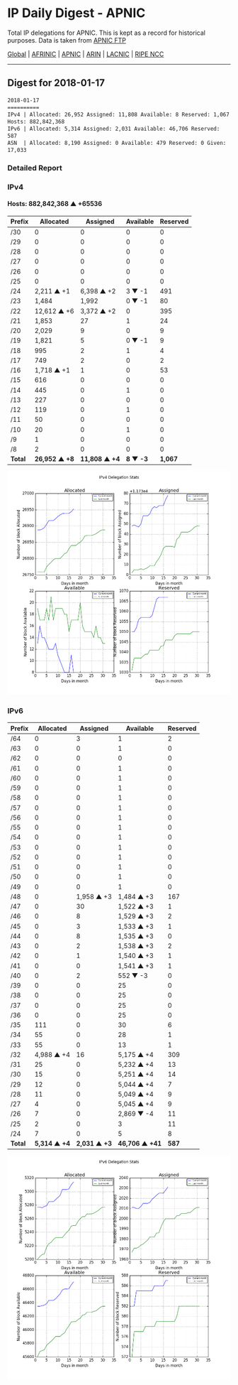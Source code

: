 # IP Daily Digest - APNIC

Total IP delegations for APNIC. This is kept as a record for historical purposes. Data is taken from [APNIC FTP](https://ftp.apnic.net/)

[Global](https://github.com/csmets/IP-Daily-Digest) | [AFRINIC](https://github.com/csmets/IP-Daily-Digest/tree/master/archives/AFRINIC) | [APNIC](https://github.com/csmets/IP-Daily-Digest/tree/master/archives/APNIC) | [ARIN](https://github.com/csmets/IP-Daily-Digest/tree/master/archives/ARIN) | [LACNIC](https://github.com/csmets/IP-Daily-Digest/tree/master/archives/LACNIC) | [RIPE NCC](https://github.com/csmets/IP-Daily-Digest/tree/master/archives/RIPE_NCC)

---

## Digest for 2018-01-17
```
2018-01-17
==========
IPv4 | Allocated: 26,952 Assigned: 11,808 Available: 8 Reserved: 1,067 Hosts: 882,842,368
IPv6 | Allocated: 5,314 Assigned: 2,031 Available: 46,706 Reserved: 587
ASN  | Allocated: 8,190 Assigned: 0 Available: 479 Reserved: 0 Given: 17,033
```

### Detailed Report

### IPv4

#### Hosts: **882,842,368 ▲ +65536**

| Prefix | Allocated | Assigned | Available | Reserved |
| ----- | ----- | ----- | ----- | ----- |
| /30 | 0 | 0 | 0 | 0 |
| /29 | 0 | 0 | 0 | 0 |
| /28 | 0 | 0 | 0 | 0 |
| /27 | 0 | 0 | 0 | 0 |
| /26 | 0 | 0 | 0 | 0 |
| /25 | 0 | 0 | 0 | 0 |
| /24 | 2,211 ▲ +1 | 6,398 ▲ +2 | 3 ▼ -1 | 491 |
| /23 | 1,484 | 1,992 | 0 ▼ -1 | 80 |
| /22 | 12,612 ▲ +6 | 3,372 ▲ +2 | 0 | 395 |
| /21 | 1,853 | 27 | 1 | 24 |
| /20 | 2,029 | 9 | 0 | 9 |
| /19 | 1,821 | 5 | 0 ▼ -1 | 9 |
| /18 | 995 | 2 | 1 | 4 |
| /17 | 749 | 2 | 0 | 2 |
| /16 | 1,718 ▲ +1 | 1 | 0 | 53 |
| /15 | 616 | 0 | 0 | 0 |
| /14 | 445 | 0 | 1 | 0 |
| /13 | 227 | 0 | 0 | 0 |
| /12 | 119 | 0 | 1 | 0 |
| /11 | 50 | 0 | 0 | 0 |
| /10 | 20 | 0 | 1 | 0 |
| /9 | 1 | 0 | 0 | 0 |
| /8 | 2 | 0 | 0 | 0 |
| **Total** | **26,952 ▲ +8** | **11,808 ▲ +4** | **8 ▼ -3** | **1,067** |

![ipv4-stats](ipv4-figure.png)

### IPv6

| Prefix | Allocated | Assigned | Available | Reserved |
| ----- | ----- | ----- | ----- | ----- |
| /64 | 0 | 3 | 1 | 2 |
| /63 | 0 | 0 | 1 | 0 |
| /62 | 0 | 0 | 0 | 0 |
| /61 | 0 | 0 | 1 | 0 |
| /60 | 0 | 0 | 1 | 0 |
| /59 | 0 | 0 | 1 | 0 |
| /58 | 0 | 0 | 1 | 0 |
| /57 | 0 | 0 | 1 | 0 |
| /56 | 0 | 0 | 1 | 0 |
| /55 | 0 | 0 | 1 | 0 |
| /54 | 0 | 0 | 1 | 0 |
| /53 | 0 | 0 | 1 | 0 |
| /52 | 0 | 0 | 1 | 0 |
| /51 | 0 | 0 | 1 | 0 |
| /50 | 0 | 0 | 1 | 0 |
| /49 | 0 | 0 | 1 | 0 |
| /48 | 0 | 1,958 ▲ +3 | 1,484 ▲ +3 | 167 |
| /47 | 0 | 30 | 1,522 ▲ +3 | 1 |
| /46 | 0 | 8 | 1,529 ▲ +3 | 2 |
| /45 | 0 | 3 | 1,533 ▲ +3 | 1 |
| /44 | 0 | 8 | 1,535 ▲ +3 | 0 |
| /43 | 0 | 2 | 1,538 ▲ +3 | 2 |
| /42 | 0 | 1 | 1,540 ▲ +3 | 1 |
| /41 | 0 | 0 | 1,541 ▲ +3 | 1 |
| /40 | 0 | 2 | 552 ▼ -3 | 0 |
| /39 | 0 | 0 | 25 | 0 |
| /38 | 0 | 0 | 25 | 0 |
| /37 | 0 | 0 | 25 | 0 |
| /36 | 0 | 0 | 25 | 0 |
| /35 | 111 | 0 | 30 | 6 |
| /34 | 55 | 0 | 28 | 1 |
| /33 | 55 | 0 | 13 | 1 |
| /32 | 4,988 ▲ +4 | 16 | 5,175 ▲ +4 | 309 |
| /31 | 25 | 0 | 5,232 ▲ +4 | 13 |
| /30 | 15 | 0 | 5,251 ▲ +4 | 14 |
| /29 | 12 | 0 | 5,044 ▲ +4 | 7 |
| /28 | 11 | 0 | 5,049 ▲ +4 | 9 |
| /27 | 4 | 0 | 5,045 ▲ +4 | 9 |
| /26 | 7 | 0 | 2,869 ▼ -4 | 11 |
| /25 | 2 | 0 | 3 | 11 |
| /24 | 7 | 0 | 5 | 8 |
| **Total** | **5,314 ▲ +4** | **2,031 ▲ +3** | **46,706 ▲ +41** | **587** |

![ipv6-stats](ipv6-figure.png)